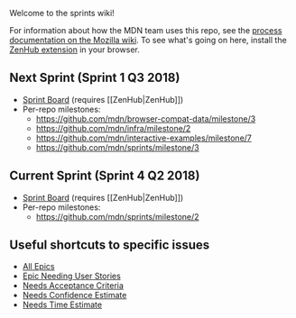 Welcome to the sprints wiki!

For information about how the MDN team uses this repo, see the [process documentation on the Mozilla wiki](https://wiki.mozilla.org/Engagement/MDN_Durable_Team/Processes). To see what's going on here, install the [ZenHub extension](https://www.zenhub.com/extension) in your browser. 

## Next Sprint (Sprint 1 Q3 2018)
* [Sprint Board](https://github.com/mdn/sprints/wiki/Home/_edit#boards?milestones=Sprint%201%20Q3%202018%232018-07-17&repos=121649843,55001853,70901646,134759439,90252175,1352520,3311772,82040629,121278372,33677290,132630865) (requires [[ZenHub|ZenHub]])
* Per-repo milestones:
  - https://github.com/mdn/browser-compat-data/milestone/3
  - https://github.com/mdn/infra/milestone/2
  - https://github.com/mdn/interactive-examples/milestone/7
  - https://github.com/mdn/sprints/milestone/3
  

## Current Sprint (Sprint 4 Q2 2018)
* [Sprint Board](https://github.com/mdn/sprints/wiki/Home/_edit#boards?milestones=Sprint%204%20Q2%202018%232018-06-26&repos=121649843,55001853,70901646,134759439,90252175,1352520,3311772,82040629,121278372,33677290,132630865) (requires [[ZenHub|ZenHub]])
* Per-repo milestones:
  - https://github.com/mdn/sprints/milestone/2

## Useful shortcuts to specific issues

* [All Epics](https://github.com/mdn/sprints/issues?q=is%3Aissue+is%3Aopen+sort%3Aupdated-desc+label%3AEpic)
* [Epic Needing User Stories](https://github.com/mdn/sprints/issues?q=is%3Aissue+is%3Aopen+sort%3Aupdated-desc+label%3AEpicNeedsUS)
* [Needs Acceptance Criteria](https://github.com/mdn/sprints/issues?q=is%3Aissue+is%3Aopen+sort%3Aupdated-desc+label%3ANeedsAC)
* [Needs Confidence Estimate](https://github.com/mdn/sprints/issues?q=is%3Aissue+is%3Aopen+sort%3Aupdated-desc+label%3ANeedsConf)
* [Needs Time Estimate](https://github.com/mdn/sprints/issues?q=is%3Aissue+is%3Aopen+sort%3Aupdated-desc+label%3ANeedsTimeEst)

